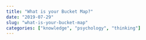 ```yaml
---
title: "What is your Bucket Map?"
date: "2019-07-29"
slug: "what-is-your-bucket-map"
categories: ["knowledge", "psychology", "thinking"]
---
```



